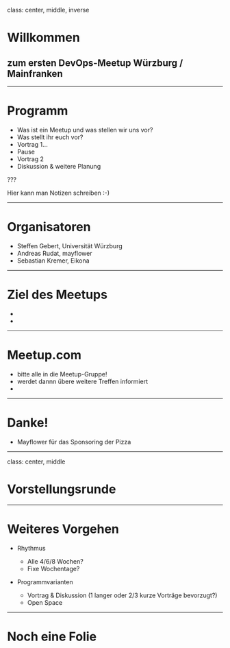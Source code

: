 class: center, middle, inverse

# Willkommen

## zum ersten DevOps-Meetup Würzburg / Mainfranken


---

# Programm

- Was ist ein Meetup und was stellen wir uns vor?
- Was stellt ihr euch vor?
- Vortrag 1...
- Pause
- Vortrag 2
- Diskussion & weitere Planung 

???

Hier kann man Notizen schreiben :-)

---
# Organisatoren

- Steffen Gebert, Universität Würzburg
- Andreas Rudat, mayflower
- Sebastian Kremer, Eikona

---
# Ziel des Meetups

-
-

---
# Meetup.com

- bitte alle in die Meetup-Gruppe!
- werdet dannn übere weitere Treffen informiert
- 

---
# Danke!

- Mayflower für das Sponsoring der Pizza



---
class: center, middle
# Vorstellungsrunde



---
# Weiteres Vorgehen

- Rhythmus
  - Alle 4/6/8 Wochen?
  - Fixe Wochentage?

- Programmvarianten
  - Vortrag & Diskussion (1 langer oder 2/3 kurze Vorträge bevorzugt?)
  - Open Space

---
# Noch eine Folie

